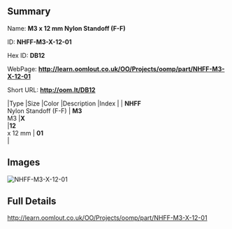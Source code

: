 

## Summary
 
Name: __M3 x 12 mm Nylon Standoff (F-F)__

ID: __NHFF-M3-X-12-01__

Hex ID: __DB12__

WebPage: __http://learn.oomlout.co.uk/OO/Projects/oomp/part/NHFF-M3-X-12-01__

Short URL: __http://oom.lt/DB12__


|Type   |Size   |Color   |Description   |Index   |
| __NHFF__ <br>Nylon Standoff (F-F)  | __M3__<br>M3   |__X__<br>    |__12__<br>x 12 mm    | __01__<br>  |


## Images
![NHFF-M3-X-12-01](http://oomlout.com/oomp-gen/parts/NHFF-M3-X-12-01/NHFF-M3-X-12-01_420.jpg)

## Full Details

 http://learn.oomlout.co.uk/OO/Projects/oomp/part/NHFF-M3-X-12-01


